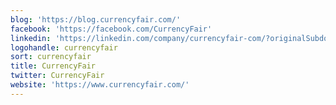 ```yaml
---
blog: 'https://blog.currencyfair.com/'
facebook: 'https://facebook.com/CurrencyFair'
linkedin: 'https://linkedin.com/company/currencyfair-com/?originalSubdomain=ie'
logohandle: currencyfair
sort: currencyfair
title: CurrencyFair
twitter: CurrencyFair
website: 'https://www.currencyfair.com/'
---
```

